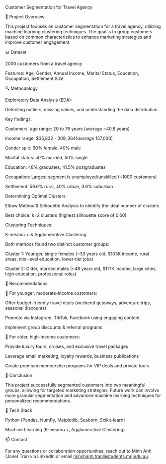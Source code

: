 Customer Segmentation for Travel Agency

🚀 Project Overview

This project focuses on customer segmentation for a travel agency, utilizing machine learning clustering techniques. The goal is to group customers based on common characteristics to enhance marketing strategies and improve customer engagement.

📊 Dataset

2000 customers from a travel agency

Features: Age, Gender, Annual Income, Marital Status, Education, Occupation, Settlement Size

🔍 Methodology

Exploratory Data Analysis (EDA):

Detecting outliers, missing values, and understanding the data distribution.

Key findings:

Customers' age range: 20 to 76 years (average ~40.8 years)

Income range: $35,832 - $309,364 (average ~$137,000)

Gender split: 60% female, 40% male

Marital status: 50% married, 50% single

Education: 48% graduates, 41.5% postgraduates

Occupation: Largest segment is unemployed/unskilled (~1000 customers)

Settlement: 56.6% rural, 40% urban, 3.6% suburban

Determining Optimal Clusters:

Elbow Method & Silhouette Analysis to identify the ideal number of clusters

Best choice: k=2 clusters (highest silhouette score of 0.60)

Clustering Techniques:

K-means++ & Agglomerative Clustering

Both methods found two distinct customer groups:

Cluster 1: Younger, single females (~33 years old, $103K income, rural areas, mid-level education, lower-tier jobs)

Cluster 2: Older, married males (~48 years old, $171K income, large cities, high education, professional roles)

🎯 Recommendations

🔹 For younger, moderate-income customers:

Offer budget-friendly travel deals (weekend getaways, adventure trips, seasonal discounts)

Promote via Instagram, TikTok, Facebook using engaging content

Implement group discounts & referral programs

🔹 For older, high-income customers:

Provide luxury tours, cruises, and exclusive travel packages

Leverage email marketing, loyalty rewards, business publications

Create premium membership programs for VIP deals and private tours

🔮 Conclusion

This project successfully segmented customers into two meaningful groups, allowing for targeted marketing strategies. Future work can involve more granular segmentation and advanced machine learning techniques for personalized recommendations.

📌 Tech Stack

Python (Pandas, NumPy, Matplotlib, Seaborn, Scikit-learn)

Machine Learning (K-means++, Agglomerative Clustering)

📫 Contact

For any questions or collaboration opportunities, reach out to Minh Anh (Jane) Tran via LinkedIn or email minnhanh.tran@students.mq.edu.au.

